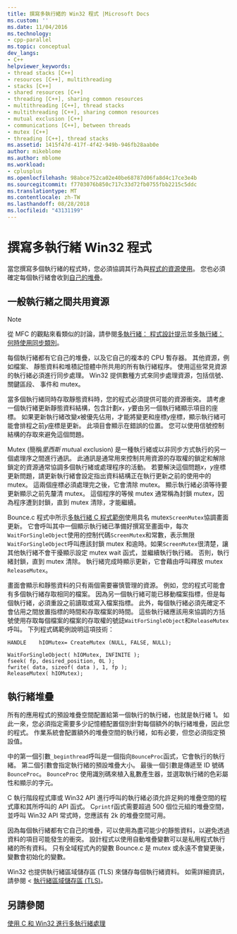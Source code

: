 ```yaml
---
title: 撰寫多執行緒的 Win32 程式 |Microsoft Docs
ms.custom: ''
ms.date: 11/04/2016
ms.technology:
- cpp-parallel
ms.topic: conceptual
dev_langs:
- C++
helpviewer_keywords:
- thread stacks [C++]
- resources [C++], multithreading
- stacks [C++]
- shared resources [C++]
- threading [C++], sharing common resources
- multithreading [C++], thread stacks
- multithreading [C++], sharing common resources
- mutual exclusion [C++]
- communications [C++], between threads
- mutex [C++]
- threading [C++], thread stacks
ms.assetid: 1415f47d-417f-4f42-949b-946fb28aab0e
author: mikeblome
ms.author: mblome
ms.workload:
- cplusplus
ms.openlocfilehash: 98abce752ca02e40be68787d06fa8d4c17ce3e4b
ms.sourcegitcommit: f7703076b850c717c33d72fb0755fbb2215c5ddc
ms.translationtype: MT
ms.contentlocale: zh-TW
ms.lasthandoff: 08/28/2018
ms.locfileid: "43131199"
---
```

# <a name="writing-a-multithreaded-win32-program"></a>撰寫多執行緒 Win32 程式
當您撰寫多個執行緒的程式時，您必須協調其行為與[程式的資源使用](#_core_sharing_common_resources_between_threads)。 您也必須確定每個執行緒會收到[自己的堆疊](#_core_thread_stacks)。  
  
##  <a name="_core_sharing_common_resources_between_threads"></a> 一般執行緒之間共用資源  
  
> [!NOTE]
>  從 MFC 的觀點來看類似的討論，請參閱[多執行緒： 程式設計提示](multithreading-programming-tips.md)並[多執行緒： 何時使用同步類別](multithreading-when-to-use-the-synchronization-classes.md)。  
  
每個執行緒都有它自己的堆疊，以及它自己的複本的 CPU 暫存器。 其他資源，例如檔案、 靜態資料和堆積記憶體中所共用的所有執行緒程序。 使用這些常見資源的執行緒必須進行同步處理。 Win32 提供數種方式來同步處理資源，包括信號、 關鍵區段、 事件和 mutex。  
  
當多個執行緒同時存取靜態資料時，您的程式必須提供可能的資源衝突。 請考慮一個執行緒更新靜態資料結構，包含計劃*x*，*y*要由另一個執行緒顯示項目的座標。 如果更新執行緒改變*x*被優先佔用，才能將變更和座標*y*座標，顯示執行緒可能會排程之前*y*座標是更新。 此項目會顯示在錯誤的位置。 您可以使用信號控制結構的存取來避免這個問題。  
  
Mutex (簡稱*里西斯 mut*ual *ex*clusion) 是一種執行緒或以非同步方式執行的另一個處理序之間進行通訊。 此通訊是通常用來控制共用資源的存取權的鎖定和解除鎖定的資源通常協調多個執行緒或處理程序的活動。 若要解決這個問題*x*，*y*座標更新問題，請更新執行緒會設定指出資料結構正在執行更新之前的使用中的 mutex。 這兩個座標必須處理完之後，它會清除 mutex。 顯示執行緒必須等待要更新顯示之前先釐清 mutex。 這個程序的等候 mutex 通常稱為封鎖 mutex，因為程序遭到封鎖，直到 mutex 清除，才能繼續。  
  
Bounce.c 程式中所示[多執行緒 C 程式範例](sample-multithread-c-program.md)使用具名 mutex`ScreenMutex`協調畫面更新。 它會呼叫其中一個顯示執行緒已準備好撰寫至畫面中，每次`WaitForSingleObject`使用的控制代碼`ScreenMutex`和常數，表示無限`WaitForSingleObject`呼叫應該封鎖 mutex 和逾時。如果`ScreenMutex`很清楚，讓其他執行緒不會干擾顯示設定 mutex wait 函式，並繼續執行執行緒。 否則，執行緒封鎖，直到 mutex 清除。 執行緒完成時顯示更新，它會藉由呼叫釋放 mutex `ReleaseMutex`。  
  
畫面會顯示和靜態資料的只有兩個需要審慎管理的資源。 例如，您的程式可能會有多個執行緒存取相同的檔案。 因為另一個執行緒可能已移動檔案指標，但是每個執行緒，必須重設之前讀取或寫入檔案指標。 此外，每個執行緒必須先確定不會佔用之間放置指標的時間和存取檔案的時間。 這些執行緒應該用來協調的方括號使用存取每個檔案的檔案的存取權的號誌`WaitForSingleObject`和`ReleaseMutex`呼叫。 下列程式碼範例說明這項技術：  
  
```  
HANDLE    hIOMutex= CreateMutex (NULL, FALSE, NULL);  
  
WaitForSingleObject( hIOMutex, INFINITE );  
fseek( fp, desired_position, 0L );  
fwrite( data, sizeof( data ), 1, fp );  
ReleaseMutex( hIOMutex);  
```  
  
##  <a name="_core_thread_stacks"></a> 執行緒堆疊  
 
所有的應用程式的預設堆疊空間配置給第一個執行的執行緒，也就是執行緒 1。 如此一來，您必須指定需要多少記憶體配置個別針對每個額外的執行緒堆疊，因此您的程式。 作業系統會配置額外的堆疊空間的執行緒，如有必要，但您必須指定預設值。  
  
中的第一個引數`_beginthread`呼叫是一個指向`BounceProc`函式，它會執行的執行緒。 第二個引數會指定執行緒的預設堆疊大小。 最後一個引數是傳遞至 ID 號碼`BounceProc`。 `BounceProc` 使用識別碼來植入亂數產生器，並選取執行緒的色彩屬性和顯示的字元。  
  
C 執行階段程式庫或 Win32 API 進行呼叫的執行緒必須允許足夠的堆疊空間的程式庫和其所呼叫的 API 函式。 C`printf`函式需要超過 500 個位元組的堆疊空間，並呼叫 Win32 API 常式時，您應該有 2k 的堆疊空間可用。  
  
因為每個執行緒都有它自己的堆疊，可以使用為盡可能少的靜態資料，以避免透過資料的項目可能發生的衝突。 設計程式以使用自動堆疊變數可以是私用程式執行緒的所有資料。 只有全域程式內的變數 Bounce.c 是 mutex 或永遠不會變更後，變數會初始化的變數。  
  
Win32 也提供執行緒區域儲存區 (TLS) 來儲存每個執行緒資料。 如需詳細資訊，請參閱 <<c0> [ 執行緒區域儲存區 (TLS)](thread-local-storage-tls.md)。  
  
## <a name="see-also"></a>另請參閱  
 
[使用 C 和 Win32 進行多執行緒處理](multithreading-with-c-and-win32.md)